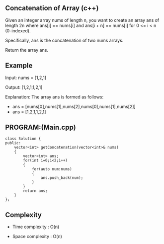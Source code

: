 ## Concatenation of Array (c++)

Given an integer array nums of length n, you want to create an array ans of length 2n where ans[i] == nums[i] and ans[i + n] == nums[i] for 0 <= i < n (0-indexed).

Specifically, ans is the concatenation of two nums arrays.

Return the array ans.

## Example
Input: nums = [1,2,1]

Output: [1,2,1,1,2,1]

Explanation: The array ans is formed as follows:

- ans = [nums[0],nums[1],nums[2],nums[0],nums[1],nums[2]]
- ans = [1,2,1,1,2,1]

## PROGRAM:(Main.cpp)
```
class Solution {
public:
    vector<int> getConcatenation(vector<int>& nums) 
    {
        vector<int> ans;
        for(int i=0;i<2;i++)
        {
            for(auto num:nums)
            {
                ans.push_back(num);
            }
        }
        return ans;
    }
};
```
## Complexity
- Time complexity : O(n)

- Space complexity : O(n)
